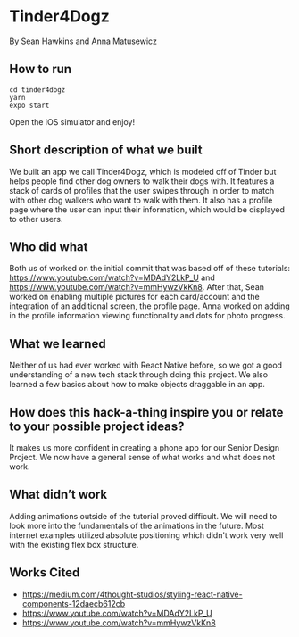 # Tinder4Dogz
By Sean Hawkins and Anna Matusewicz

## How to run
```
cd tinder4dogz
yarn
expo start
```

Open the iOS simulator and enjoy!

## Short description of what we built
We built an app we call Tinder4Dogz, which is modeled off of Tinder but helps people find other dog owners to walk their dogs with. It features a stack of cards of profiles that the user swipes through in order to match with other dog walkers who want to walk with them. It also has a profile page where the user can input their information, which would be displayed to other users. 
## Who did what
Both us of worked on the initial commit that was based off of these tutorials: https://www.youtube.com/watch?v=MDAdY2LkP_U and https://www.youtube.com/watch?v=mmHywzVkKn8. After that, Sean worked on enabling multiple pictures for each card/account and the integration of an additional screen, the profile page. Anna worked on adding in the profile information viewing functionality and dots for photo progress. 
## What we learned
Neither of us had ever worked with React Native before, so we got a good understanding of a new tech stack through doing this project. We also learned a few basics about how to make objects draggable in an app.
## How does this hack-a-thing inspire you or relate to your possible project ideas?
It makes us more confident in creating a phone app for our Senior Design Project. We now have a general sense of what works and what does not work.
## What didn’t work
Adding animations outside of the tutorial proved difficult. We will need to look more into the fundamentals of the animations in the future. Most internet examples utilized absolute positioning which didn't work very well with the existing flex box structure.

## Works Cited
* https://medium.com/4thought-studios/styling-react-native-components-12daecb612cb
* https://www.youtube.com/watch?v=MDAdY2LkP_U
* https://www.youtube.com/watch?v=mmHywzVkKn8
